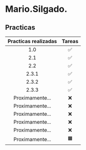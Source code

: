 # Mario.Silgado.

## Practicas

| Practicas realizadas          | Tareas | 
| :-----------:      | :-----------: | 
| 1.0              | ✅ | 
| 2.1              | ✅ |
| 2.2              | ✅ |
| 2.3.1            | ✅ |
| 2.3.2            | ✅ |
| 2.3.3            | ✅ |
| Proximamente...  | ❌ |
| Proximamente...  | ❌ |
| Proximamente...  | ❌ |
| Proximamente...  | ❌ |
| Proximamente...  | ❌ |
| Proximamente...  | 🟧 |